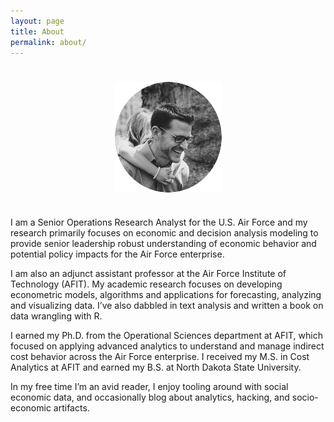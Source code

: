 ```yaml
---
layout: page
title: About
permalink: about/
---
```



<center>
<img src="/public/images/logo.png" alt="Brad" align="center" vspace="25">
</center> 


<p>
I am a Senior Operations Research Analyst for the U.S. Air Force and my research primarily focuses on economic and decision analysis modeling to provide senior leadership robust understanding of economic behavior and potential policy impacts for the Air Force enterprise. 
</p>

<p>
I am also an adjunct assistant professor at the Air Force Institute of Technology (AFIT). My academic research focuses on developing econometric models, algorithms and applications for forecasting, analyzing and visualizing data. I’ve also dabbled in text analysis and written a book on data wrangling with R.  
</p>

<p>
I earned my Ph.D. from the Operational Sciences department at AFIT, which focused on applying advanced analytics to understand and manage indirect cost behavior across the Air Force enterprise. I received my M.S. in Cost Analytics at AFIT and earned my B.S. at North Dakota State University. 
<p>

</p>
In my free time I’m an avid reader, I enjoy tooling around with social economic data, and occasionally blog about analytics, hacking, and socio-economic artifacts. 
</p>
